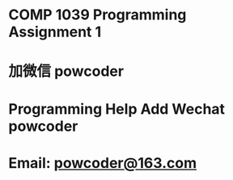 # COMP 1039 Programming Assignment 1
# 加微信 powcoder

# Programming Help Add Wechat powcoder

# Email: powcoder@163.com

